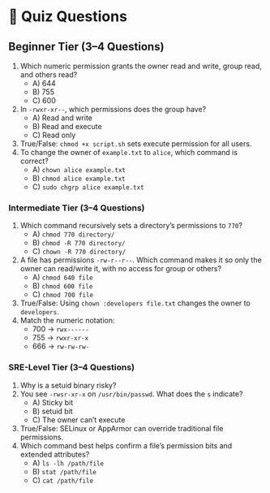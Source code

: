 
# 📝 **Quiz Questions**

## **Beginner Tier (3–4 Questions)**

1. Which numeric permission grants the owner read and write, group read, and others read?
   - A) 644  
   - B) 755  
   - C) 600
2. In `-rwxr-xr--`, which permissions does the group have?
   - A) Read and write  
   - B) Read and execute  
   - C) Read only
3. True/False: `chmod +x script.sh` sets execute permission for all users.
4. To change the owner of `example.txt` to `alice`, which command is correct?
   - A) `chown alice example.txt`  
   - B) `chmod alice example.txt`  
   - C) `sudo chgrp alice example.txt`

### **Intermediate Tier (3–4 Questions)**

1. Which command recursively sets a directory’s permissions to `770`?
   - A) `chmod 770 directory/`  
   - B) `chmod -R 770 directory/`  
   - C) `chown -R 770 directory/`
2. A file has permissions `-rw-r--r--`. Which command makes it so only the owner can read/write it, with no access for group or others?
   - A) `chmod 640 file`  
   - B) `chmod 600 file`  
   - C) `chmod 700 file`
3. True/False: Using `chown :developers file.txt` changes the owner to `developers`.
4. Match the numeric notation:
   - 700 → `rwx------`
   - 755 → `rwxr-xr-x`
   - 666 → `rw-rw-rw-`

### **SRE-Level Tier (3–4 Questions)**

1. Why is a setuid binary risky?
2. You see `-rwsr-xr-x` on `/usr/bin/passwd`. What does the `s` indicate?
   - A) Sticky bit  
   - B) setuid bit  
   - C) The owner can’t execute
3. True/False: SELinux or AppArmor can override traditional file permissions.
4. Which command best helps confirm a file’s permission bits and extended attributes?
   - A) `ls -lh /path/file`  
   - B) `stat /path/file`  
   - C) `cat /path/file`
